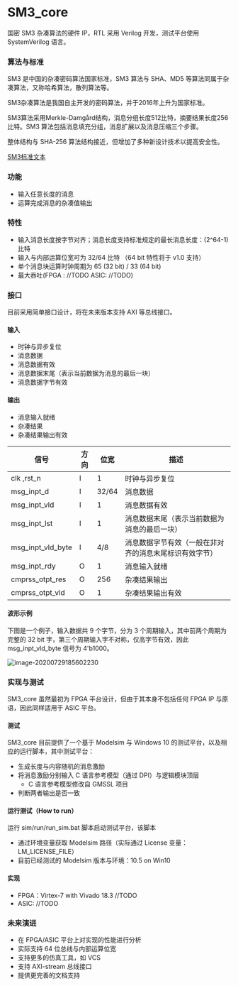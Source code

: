 # SM3_core

国密 SM3 杂凑算法的硬件 IP，RTL 采用 Verilog 开发，测试平台使用 SystemVerilog 语言。

### 算法与标准

SM3 是中国的杂凑密码算法国家标准，SM3 算法与 SHA、MD5 等算法同属于杂凑算法，又称哈希算法，散列算法等。

SM3杂凑算法是我国自主开发的密码算法，并于2016年上升为国家标准。

SM3算法采用Merkle-Damgård结构，消息分组长度512比特，摘要结果长度256比特。SM3 算法包括消息填充分组，消息扩展以及消息压缩三个步骤。

整体结构与 SHA-256 算法结构接近，但增加了多种新设计技术以提高安全性。

[SM3标准文本](http://www.gmbz.org.cn/main/viewfile/20180108023812835219.html)

### 功能

- 输入任意长度的消息
- 运算完成消息的杂凑值输出

### 特性

- 输入消息长度按字节对齐；消息长度支持标准规定的最长消息长度：(2^64-1) 比特
- 输入与内部运算位宽可为 32/64 比特 （64 bit 特性将于 v1.0 支持）
- 单个消息块运算时钟周期为 65 (32 bit) / 33 (64 bit)
- 最大吞吐(FPGA : //TODO ASIC: //TODO)

### 接口

目前采用简单接口设计，将在未来版本支持 AXI 等总线接口。

#### 输入

- 时钟与异步复位 
- 消息数据 
- 消息数据有效
- 消息数据末尾（表示当前数据为消息的最后一块） 
- 消息数据字节有效 

#### 输出

- 消息输入就绪
- 杂凑结果
- 杂凑结果输出有效

| 信号              | 方向 | 位宽  | 描述                                                   |
| ----------------- | ---- | ----- | ------------------------------------------------------ |
| clk ,rst_n        | I    | 1     | 时钟与异步复位                                         |
| msg_inpt_d        | I    | 32/64 | 消息数据                                               |
| msg_inpt_vld      | I    | 1     | 消息数据有效                                           |
| msg_inpt_lst      | I    | 1     | 消息数据末尾（表示当前数据为消息的最后一块）           |
| msg_inpt_vld_byte | I    | 4/8   | 消息数据字节有效（一般在非对齐的消息末尾标识有效字节） |
| msg_inpt_rdy      | O    | 1     | 消息输入就绪                                           |
| cmprss_otpt_res   | O    | 256   | 杂凑结果输出                                           |
| cmprss_otpt_vld   | O    | 1     | 杂凑结果输出有效                                       |

#### 波形示例

下图是一个例子，输入数据共 9 个字节，分为 3 个周期输入，其中前两个周期为完整的 32 bit 字，第三个周期输入字不对称，仅高字节有效，因此 msg_inpt_vld_byte 信号为  4'b1000。

![image-20200729185602230](https://github.com/ljgibbslf/SM3_core/blob/master/doc/example_img.png)

### 实现与测试

SM3_core 虽然最初为 FPGA 平台设计，但由于其本身不包括任何 FPGA IP 与原语，因此同样适用于 ASIC 平台。

#### 测试

SM3_core 目前提供了一个基于 Modelsim 与 Windows 10 的测试平台，以及相应的运行脚本，其中测试平台：

- 生成长度与内容随机的消息激励
- 将消息激励分别输入 C 语言参考模型（通过 DPI）与逻辑模块顶层
  - C 语言参考模型修改自 GMSSL 项目
- 判断两者输出是否一致

#### 运行测试（How to run）

运行 sim/run/run_sim.bat 脚本启动测试平台，该脚本

- 通过环境变量获取 Modelsim 路径（实际通过 License 变量：LM_LICENSE_FILE）
- 目前已经测试的 Modelsim 版本与环境：10.5 on Win10

#### 实现

- FPGA：Virtex-7 with Vivado 18.3 //TODO
- ASIC:  //TODO

### 未来演进

- 在 FPGA/ASIC 平台上对实现的性能进行分析
- 实际支持 64 位总线与内部运算位宽
- 支持更多的仿真工具，如 VCS
- 支持 AXI-stream 总线接口
- 提供更完善的文档支持



### 





